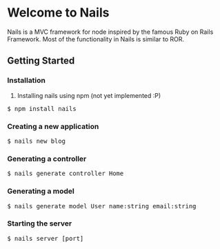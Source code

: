 # Welcome to Nails #

Nails is a MVC framework for node inspired by the famous Ruby on Rails Framework. Most of the functionality
in Nails is similar to ROR.

## Getting Started ##

### Installation ###

1. Installing nails using npm (not yet implemented :P)

<pre>
$ npm install nails
</pre>

### Creating a new application ###

<pre>
$ nails new blog
</pre>

### Generating a controller ###

<pre>
$ nails generate controller Home
</pre>

### Generating a model ###

<pre>
$ nails generate model User name:string email:string
</pre>

### Starting the server ###
<pre>
$ nails server [port]
</pre>